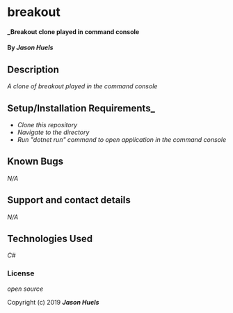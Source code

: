 # breakout

#### _Breakout clone played in command console

#### By _**Jason Huels**_

## Description
_A clone of breakout played in the command console_

## Setup/Installation Requirements_
* _Clone this repository_
* _Navigate to the directory_
* _Run "dotnet run" command to open application in the command console_

## Known Bugs
_N/A_

## Support and contact details
_N/A_

## Technologies Used
_C#_

### License

*open source*

Copyright (c) 2019 **_Jason Huels_**
